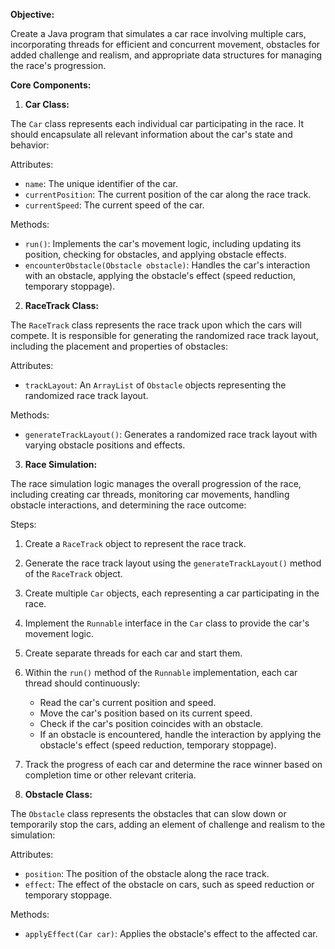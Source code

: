 **Objective:**

Create a Java program that simulates a car race involving multiple cars, incorporating threads for efficient and concurrent movement, obstacles for added challenge and realism, and appropriate data structures for managing the race's progression.

**Core Components:**

1. **Car Class:**

The `Car` class represents each individual car participating in the race. It should encapsulate all relevant information about the car's state and behavior:

Attributes:

- `name`: The unique identifier of the car.
- `currentPosition`: The current position of the car along the race track.
- `currentSpeed`: The current speed of the car.

Methods:

- `run()`: Implements the car's movement logic, including updating its position, checking for obstacles, and applying obstacle effects.
- `encounterObstacle(Obstacle obstacle)`: Handles the car's interaction with an obstacle, applying the obstacle's effect (speed reduction, temporary stoppage).

2. **RaceTrack Class:**

The `RaceTrack` class represents the race track upon which the cars will compete. It is responsible for generating the randomized race track layout, including the placement and properties of obstacles:

Attributes:

- `trackLayout`: An `ArrayList` of `Obstacle` objects representing the randomized race track layout.

Methods:

- `generateTrackLayout()`: Generates a randomized race track layout with varying obstacle positions and effects.

3. **Race Simulation:**

The race simulation logic manages the overall progression of the race, including creating car threads, monitoring car movements, handling obstacle interactions, and determining the race outcome:

Steps:

1. Create a `RaceTrack` object to represent the race track.
2. Generate the race track layout using the `generateTrackLayout()` method of the `RaceTrack` object.
3. Create multiple `Car` objects, each representing a car participating in the race.
4. Implement the `Runnable` interface in the `Car` class to provide the car's movement logic.
5. Create separate threads for each car and start them.
6. Within the `run()` method of the `Runnable` implementation, each car thread should continuously:
    - Read the car's current position and speed.
    - Move the car's position based on its current speed.
    - Check if the car's position coincides with an obstacle.
    - If an obstacle is encountered, handle the interaction by applying the obstacle's effect (speed reduction, temporary stoppage).
7. Track the progress of each car and determine the race winner based on completion time or other relevant criteria.

4. **Obstacle Class:**

The `Obstacle` class represents the obstacles that can slow down or temporarily stop the cars, adding an element of challenge and realism to the simulation:

Attributes:

- `position`: The position of the obstacle along the race track.
- `effect`: The effect of the obstacle on cars, such as speed reduction or temporary stoppage.

Methods:

- `applyEffect(Car car)`: Applies the obstacle's effect to the affected car.
